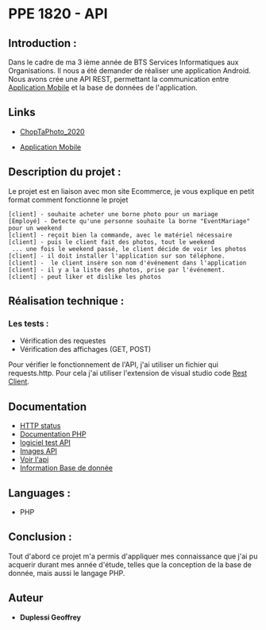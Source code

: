 # PPE 1820 - API


## Introduction :
Dans le cadre de ma  3 ième année de BTS Services Informatiques aux Organisations. Il nous a été demander de réaliser une
application Android. Nous avons crée une API REST, permettant la communication entre [Application Mobile](https://github.com/Grezor/App_KOTLIN_2020) et la base de
données de l'application.

## Links
<!-- Site Ecommerce -->
- [ChopTaPhoto_2020](https://github.com/Grezor/ChopTaPhoto_2020)
<!-- Application Android -->
- [Application Mobile](https://github.com/Grezor/App_KOTLIN_2020)

## Description du projet : 
Le projet est en liaison avec mon site Ecommerce, je vous explique en petit format comment fonctionne le projet

```
[client] - souhaite acheter une borne photo pour un mariage
[Employé] - Detecte qu'une personne souhaite la borne "EventMariage" pour un weekend
[client] - reçoit bien la commande, avec le matériel nécessaire
[client] - puis le client fait des photos, tout le weekend
 ... une fois le weekend passé, le client décide de voir les photos
[client] - il doit installer l'application sur son téléphone. 
[client] -  le client insère son nom d'événement dans l'application
[client] - il y a la liste des photos, prise par l'événement.
[client] - peut liker et dislike les photos
```

## Réalisation technique :

  ### Les tests : 

  - Vérification des requestes
  - Vérification des affichages (GET, POST)


  Pour vérifier le fonctionnement de l'API, j'ai utiliser un fichier qui requests.http. Pour cela j'ai utiliser l'extension de visual studio code [Rest Client](https://marketplace.visualstudio.com/items?itemName=humao.rest-client).


## Documentation
  - [HTTP status](https://developer.mozilla.org/fr/docs/Web/HTTP/Status)
  - [Documentation PHP](https://www.php.net/manual/fr/)
  - [logiciel test API](https://insomnia.rest/)
  - [Images API]()
  - [Voir l'api](http://duplessigeoffrey.fr/api2/photos.php?code=EFFICOM)
  - [Information Base de donnée](https://github.com/Grezor/PPE_1820_API/blob/master/documentations/database.md)


## Languages : 
- PHP

## Conclusion : 
Tout d'abord ce projet m'a permis d'appliquer mes connaissance que j'ai pu acquerir durant mes année d'étude, telles que la conception de la base de donnée, mais aussi le langage PHP.

## Auteur
- **Duplessi Geoffrey** 